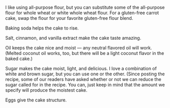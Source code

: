 I like using all-purpose flour, but you can substitute some of the all-purpose flour for whole wheat or white whole wheat flour. For a gluten-free carrot cake, swap the flour for your favorite gluten-free flour blend.

Baking soda helps the cake to rise.

Salt, cinnamon, and vanilla extract make the cake taste amazing.

Oil keeps the cake nice and moist — any neutral flavored oil will work. (Melted coconut oil works, too, but there will be a light coconut flavor in the baked cake.)

Sugar makes the cake moist, light, and delicious. I love a combination of white and brown sugar, but you can use one or the other. (Since posting the recipe, some of our readers have asked whether or not we can reduce the sugar called for in the recipe. You can, just keep in mind that the amount we specify will produce the moistest cake.

Eggs give the cake structure.

